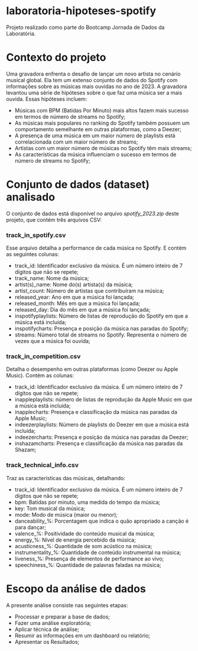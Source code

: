 # laboratoria-hipoteses-spotify
Projeto realizado como parte do Bootcamp Jornada de Dados da Laboratória.

# Contexto do projeto
Uma gravadora enfrenta o desafio de lançar um novo artista no cenário musical global. Ela tem um extenso conjunto de dados do Spotify com informações sobre as músicas mais ouvidas no ano de 2023. A gravadora levantou uma série de hipóteses sobre o que faz uma música ser a mais ouvida. Essas hipóteses incluem:
 - Músicas com BPM (Batidas Por Minuto) mais altos fazem mais sucesso em termos de número de streams no Spotify;
 - As músicas mais populares no ranking do Spotify também possuem um comportamento semelhante em outras plataformas, como a Deezer;
 - A presença de uma música em um maior número de playlists está correlacionada com um maior número de streams;
 - Artistas com um maior número de músicas no Spotify têm mais streams;
 - As características da música influenciam o sucesso em termos de número de streams no Spotify;


# Conjunto de dados (dataset) analisado
O conjunto de dados está disponível no arquivo *spotify_2023.zip* deste projeto, que contém três arquivos CSV:

 ### track_in_spotify.csv
 Esse arquivo detalha a performance de cada música no Spotify. E contém as seguintes colunas:
 - track_id: Identificador exclusivo da música. É um número inteiro de 7 dígitos que não se repete;
 - track_name: Nome da música;
 - artist(s)_name: Nome do(s) artista(s) da música;
 - artist_count: Número de artistas que contribuíram na música;
 - released_year: Ano em que a música foi lançada;
 - released_month: Mês em que a música foi lançada;
 - released_day: Dia do mês em que a música foi lançada;
 - inspotifyplaylists: Número de listas de reprodução do Spotify em que a música está incluída;
 - inspotifycharts: Presença e posição da música nas paradas do Spotify;
 - streams: Número total de streams no Spotify. Representa o número de vezes que a música foi ouvida;

 ### track_in_competition.csv
 Detalha o desempenho em outras plataformas (como Deezer ou Apple Music). Contém as colunas:
 - track_id: Identificador exclusivo da música. É um número inteiro de 7 dígitos que não se repete;
 - inappleplaylists: número de listas de reprodução da Apple Music em que a música está incluída;
 - inapplecharts: Presença e classificação da música nas paradas da Apple Music;
 - indeezerplaylists: Número de playlists do Deezer em que a música está incluída;
 - indeezercharts: Presença e posição da música nas paradas da Deezer;
 - inshazamcharts: Presença e classificação da música nas paradas da Shazam;

 ### track_technical_info.csv
 Traz as características das músicas, detalhando:
 - track_id: Identificador exclusivo da música. É um número inteiro de 7 dígitos que não se repete;
 - bpm: Batidas por minuto, uma medida do tempo da música;
 - key: Tom musical da música;
 - mode: Modo de música (maior ou menor);
 - danceability_%: Porcentagem que indica o quão apropriado a canção é para dançar;
 - valence_%: Positividade do conteúdo musical da música;
 - energy_%: Nível de energia percebido da música;
 - acusticness_%: Quantidade de som acústico na música;
 - instrumentality_%: Quantidade de conteúdo instrumental na música;
 - liveness_%: Presença de elementos de performance ao vivo;
 - speechiness_%: Quantidade de palavras faladas na música;



# Escopo da análise de dados
A presente análise consiste nas seguintes etapas:
 - Processar e preparar a base de dados;
 - Fazer uma análise exploratória;
 - Aplicar técnica de análise;
 - Resumir as informações em um dashboard ou relatório;
 - Apresentar os Resultados;
